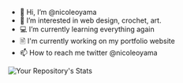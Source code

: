 - 👋 Hi, I’m @nicoleoyama
- 👀 I’m interested in web design, crochet, art.
- 💻 I’m currently learning everything again
- 🖹 I'm currently working on my portfolio website
- 📫 How to reach me twitter @nicoleoyama



<!---
nicoleoyama/nicoleoyama is a ✨ special ✨ repository because its `README.md` (this file) appears on your GitHub profile.
You can click the Preview link to take a look at your changes.
--->

![Your Repository's Stats](https://github-readme-stats.vercel.app/api/top-langs/?username=Your_GitHub_Username&theme=blue-green)
